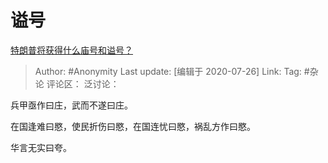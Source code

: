 # 谥号
[特朗普将获得什么庙号和谥号？](https://www.zhihu.com/question/55594382/answer/1361682416)

> Author: #Anonymity
> Last update: [编辑于 2020-07-26]
> Link:
> Tag: #杂论
> 评论区：
> 泛讨论：

兵甲亟作曰庄，武而不遂曰庄。

在国逢难曰愍，使民折伤曰愍，在国连忧曰愍，祸乱方作曰愍。

华言无实曰夸。
